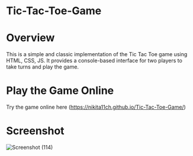 # Tic-Tac-Toe-Game

# Overview
This is a simple and classic implementation of the Tic Tac Toe game using HTML, CSS, JS. It provides a console-based interface for two players to take turns and play the game.

# Play the Game Online
Try the game online here (https://nikita11ch.github.io/Tic-Tac-Toe-Game/)

# Screenshot
![Screenshot (114)](https://github.com/nikita11ch/Tic-Tac-Toe-Game/assets/115834443/d04be0bb-7f1b-4da4-9161-0325dfed42c3)
